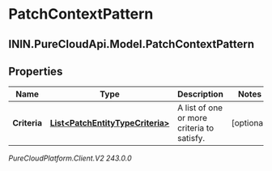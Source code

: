 # PatchContextPattern

## ININ.PureCloudApi.Model.PatchContextPattern

## Properties

|Name | Type | Description | Notes|
|------------ | ------------- | ------------- | -------------|
| **Criteria** | [**List&lt;PatchEntityTypeCriteria&gt;**](PatchEntityTypeCriteria) | A list of one or more criteria to satisfy. | [optional] |



_PureCloudPlatform.Client.V2 243.0.0_

